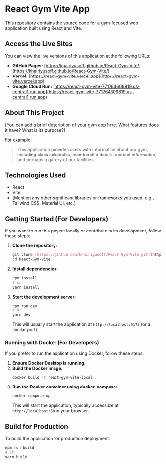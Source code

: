 # React Gym Vite App

This repository contains the source code for a gym-focused web application built using React and Vite.

## Access the Live Sites

You can view the live versions of this application at the following URLs:

- **GitHub Pages:** [https://khairiyusoff.github.io/React-Gym-Vite/](https://khairiyusoff.github.io/React-Gym-Vite/)
- **Vercel:** [https://react-gym-vite.vercel.app](https://react-gym-vite.vercel.app)
- **Google Cloud Run:** [https://react-gym-vite-771764609819.us-central1.run.app](https://react-gym-vite-771764609819.us-central1.run.app)

## About This Project

[You can add a brief description of your gym app here. What features does it have? What is its purpose?]

For example:

> This application provides users with information about our gym, including class schedules, membership details, contact information, and perhaps a gallery of our facilities.

## Technologies Used

- React
- Vite
- [Mention any other significant libraries or frameworks you used, e.g., Tailwind CSS, Material UI, etc.]

## Getting Started (For Developers)

If you want to run this project locally or contribute to its development, follow these steps:

1.  **Clone the repository:**

    ```bash
    git clone [https://github.com/khairiyusoff/React-Gym-Vite.git](https://github.com/khairiyusoff/React-Gym-Vite.git)
    cd React-Gym-Vite
    ```

2.  **Install dependencies:**

    ```bash
    npm install
    # or
    yarn install
    ```

3.  **Start the development server:**

    ```bash
    npm run dev
    # or
    yarn dev
    ```

    This will usually start the application at `http://localhost:5173` (or a similar port).

### Running with Docker (For Developers)

If you prefer to run the application using Docker, follow these steps:

1.  **Ensure Docker Desktop is running.**
2.  **Build the Docker image:**
    ```bash
    docker build -t react-gym-vite-local .
    ```
3.  **Run the Docker container using docker-compose:**
    ```bash
    docker-compose up
    ```
    This will start the application, typically accessible at `http://localhost:80` in your browser.

## Build for Production

To build the application for production deployment:

```bash
npm run build
# or
yarn build
```
